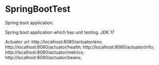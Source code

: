 # SpringBootTest
Spring boot application.

Spring boot application which has unit testing.
JDK 17 

Actuator url:
http://localhost:8080/actuator/env;
http://localhost:8080/actuator/health;
http://localhost:8080/actuator/info;
http://localhost:8080/actuator/metrics;
http://localhost:8080/actuator/beans;
